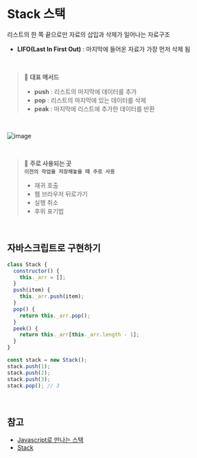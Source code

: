 # Stack 스택
리스트의 한 쪽 끝으로만 자료의 삽입과 삭제가 일어나는 자료구조
- **LIFO(Last In First Out)** : 마지막에 들어온 자료가 가장 먼저 삭제 됨

<br />

> 📌 **대표 메서드**
> - **push** : 리스트의 마지막에 데이터를 추가
> - **pop** : 리스트의 마지막에 있는 데이터를 삭제
> - **peak** : 마지막에 리스트에 추가한 데이터를 반환

<br />

![image](https://user-images.githubusercontent.com/44824456/169272282-97b19d14-38e2-433e-8b9c-e6ff13abccae.png)

<br />


> 📌 **주로 사용되는 곳**     
> **`이전의 작업을 저장해놓을 때 주로 사용`**
> - 재귀 호출
> - 웹 브라우저 뒤로가기
> - 실행 취소
> - 후위 표기법

<br />


## 자바스크립트로 구현하기
```javascript
class Stack {
  constructor() {
    this._arr = [];
  }
  push(item) {
    this._arr.push(item);
  }
  pop() {
    return this._arr.pop();
  }
  peek() {
    return this._arr[this._arr.length - 1];
  }
}

const stack = new Stack();
stack.push(1);
stack.push(2);
stack.push(3);
stack.pop(); // 3
```

<br />

## 참고
- [Javascript로 만나는 스택](https://helloworldjavascript.net/pages/282-data-structures.html)
- [Stack](https://github.com/trekhleb/javascript-algorithms/tree/master/src/data-structures/stack)
